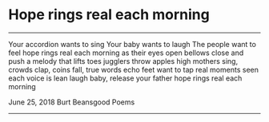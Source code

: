 # Hope rings real each morning
***
Your accordion wants to sing
Your baby wants to laugh
The people want to feel
hope rings real each morning
as their eyes open
bellows close and push
a melody that lifts toes
jugglers throw apples high
mothers sing, crowds clap,
coins fall, true words echo
feet want to tap real moments
seen each voice is lean
laugh baby, release your father
hope rings real each morning

June 25, 2018
Burt Beansgood
Poems
***
